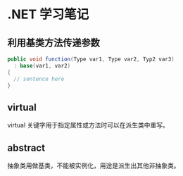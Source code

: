 # .NET 学习笔记

## 利用基类方法传递参数

```csharp
public void function(Type var1, Type var2, Typ2 var3)
  : base(var1, var2)
{
  // sentence here
}
```

## virtual

virtual 关键字用于指定属性或方法时可以在派生类中重写。

## abstract

抽象类用做基类，不能被实例化，用途是派生出其他非抽象类。